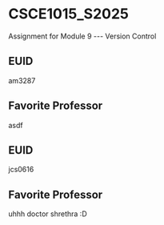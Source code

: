 # CSCE1015_S2025

Assignment for Module 9 --- Version Control

## EUID
am3287
## Favorite Professor
asdf

## EUID
jcs0616

## Favorite Professor
uhhh doctor shrethra :D

